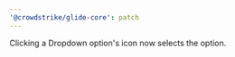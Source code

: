 ```yaml
---
'@crowdstrike/glide-core': patch
---
```


Clicking a Dropdown option's icon now selects the option.

